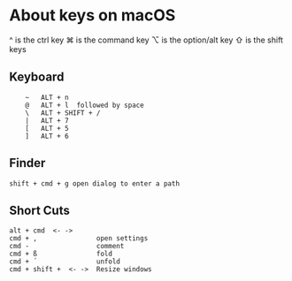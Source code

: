 # About keys on macOS
^ is the ctrl key
⌘ is the command key
⌥ is the option/alt key
⇧ is the shift keys
## Keyboard ##

```
    ~   ALT + n
    @   ALT + l  followed by space
    \   ALT + SHIFT + /
    |   ALT + 7
    [   ALT + 5
    ]   ALT + 6
```

## Finder

```
shift + cmd + g open dialog to enter a path
```

## Short Cuts ##

```
alt + cmd  <- ->
cmd + ,               open settings
cmd -                 comment
cmd + ß               fold
cmd + ´               unfold
cmd + shift +  <- ->  Resize windows
```
